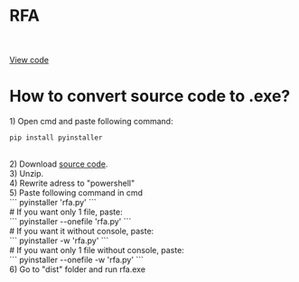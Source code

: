 <h1>RFA</h1>
<br>
<br>
<a href="https://github.com/CatTheKocicak/RFA/rfa/rfa.py">View code</a>

# How to convert source code to .exe? 

<a>1) Open cmd and paste following command:</a>
  ```
  pip install pyinstaller
  ```
<br>
<a>2) Download</a> <a href="github.com/CatTheKocicak/RFA/src">source code</a><a>.</a>
<br>
<a>3) Unzip.</a>
<br>
<a>4) Rewrite adress to "powershell"</a>
<br>
<a>5) Paste following command in cmd</a>
<br>
```
pyinstaller 'rfa.py'
```
<br>
# If you want only 1 file, paste:
<br>
```
pyinstaller --onefile 'rfa.py'
```
<br>
# If you want it without console, paste:
<br>
```
pyinstaller -w 'rfa.py'
```
<br>
# If you want only 1 file without console, paste:
<br>
```
pyinstaller --onefile -w 'rfa.py'
```
<br>
<a>6) Go to "dist" folder and run rfa.exe</a>
